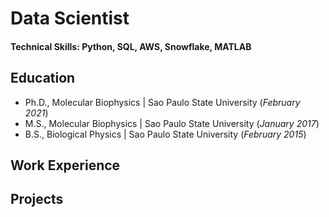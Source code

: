 # Data Scientist

#### Technical Skills: Python, SQL, AWS, Snowflake, MATLAB

## Education 
- Ph.D., Molecular Biophysics | Sao Paulo State University (_February 2021_)								       		
- M.S., Molecular Biophysics	| Sao Paulo State University (_January 2017_)	 			        		
- B.S., Biological Physics    | Sao Paulo State University (_February 2015_)

## Work Experience 

## Projects 
